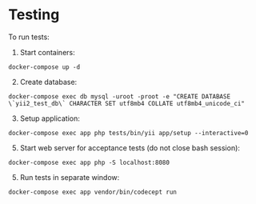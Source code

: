 # Testing

To run tests:
1. Start containers:
```
docker-compose up -d
```
2. Create database:
```
docker-compose exec db mysql -uroot -proot -e "CREATE DATABASE \`yii2_test_db\` CHARACTER SET utf8mb4 COLLATE utf8mb4_unicode_ci" 
```
3. Setup application:
```
docker-compose exec app php tests/bin/yii app/setup --interactive=0
```
5. Start web server for acceptance tests (do not close bash session):
```
docker-compose exec app php -S localhost:8080
```
5. Run tests in separate window:
```
docker-compose exec app vendor/bin/codecept run
```
